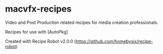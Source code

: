 # macvfx-recipes

Video and Post Production related recipes for media creation professionals.

Recipes for use with [AutoPkg]

<string>Created with Recipe Robot v2.0.0 (https://github.com/homebysix/recipe-robot)</string>
	
